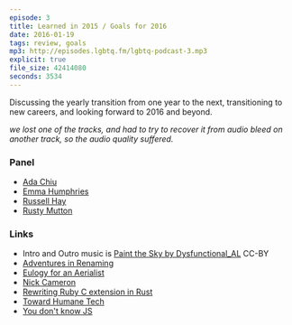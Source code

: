 ```yaml
---
episode: 3
title: Learned in 2015 / Goals for 2016
date: 2016-01-19
tags: review, goals
mp3: http://episodes.lgbtq.fm/lgbtq-podcast-3.mp3
explicit: true
file_size: 42414080
seconds: 3534
---
```


Discussing the yearly transition from one year to the next, transitioning to new careers, and looking forward to 2016 and beyond.

*we lost one of the tracks, and had to try to recover it from audio bleed on another track, so the audio quality suffered.*

### Panel

* [Ada Chiu](https://twitter.com/adachiu_)
* [Emma Humphries](http://emmah.net)
* [Russell Hay](https://russellhay.com)
* [Rusty Mutton](https://mfeckie.github.io)

### Links

* Intro and Outro music is [Paint the Sky by Dysfunctional_AL](http://ccmixter.org/files/destinazione_altrove/49997) CC-BY
* [Adventures in Renaming](http://adventuresinrenaming.net/)
* [Eulogy for an Aerialist](https://russellhay.com/life/2014-01-20-euology-for-an-aerialist/)
* [Nick Cameron](http://www.ncameron.org/blog/)
* [Rewriting Ruby C extension in Rust](https://www.youtube.com/watch?v=2BdJeSC4FFI)
* [Toward Humane Tech](https://medium.com/@anildash/toward-humane-tech-23a20405681a#.ohfvbimfu)
* [You don't know JS](https://github.com/getify/You-Dont-Know-JS)
